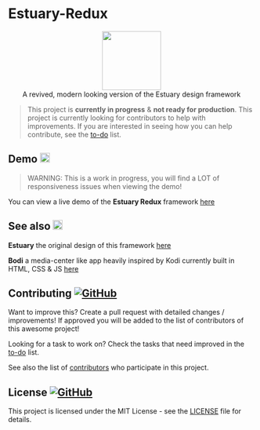 # Estuary-Redux


<p align="center">

  <img width="120" src="https://user-images.githubusercontent.com/86180097/182456561-ee7e1084-38a1-4aba-a70f-511cdae549c3.png" />
  <br>
A revived, modern looking version of the Estuary design framework
</p>






> This project is <b>currently in progress</b> &  <b>not ready for production</b>. This project is currently looking for contributors to help with improvements. If you are interested in seeing how you can help contribute, see the [to-do](.github/to-do.md) list.
  
  
  
## Demo <img height="20px" src="https://im4.ezgif.com/tmp/ezgif-4-8ab294c963.png">

> WARNING: This is a work in progress, you will find a LOT of responsiveness issues when viewing the demo! 

You can view a live demo of the <b>Estuary Redux</b> framework [here](https://marketingpipeline.github.io/Estuary-Redux/demo) 

## See also <img height="20px" src="https://zefir.site/emojipedia-us.s3.dualstack.us-west-1.amazonaws.com/thumbs/120/lg/57/white-left-pointing-backhand-index_1f448.png">

<b>Estuary</b> the original design of this framework [here](https://github.com/MarketingPipeline/Estuary) 

<b>Bodi</b> a media-center like app heavily inspired by Kodi currently built in HTML, CSS & JS [here](https://github.com/MarketingPipeline/Bodi) 




## Contributing <a href="https://github.com/MarketingPipeline/Estuary-Redux/graphs/contributors"> ![GitHub](https://img.shields.io/github/contributors/MarketingPipeline/Estuary-Redux) </a>

Want to improve this? Create a pull request with detailed changes / improvements! If approved you will be added to the list of contributors of this awesome project!


Looking for a task to work on? Check the tasks that need improved in the [to-do](https://github.com/MarketingPipeline/Estuary-Redux/blob/main/to-do.md) list.


See also the list of
[contributors](https://github.com/MarketingPipeline/Estuary-Redux/graphs/contributors) who
participate in this project.




## License  <a href="LICENSE"> ![GitHub](https://img.shields.io/badge/License-MIT-aa8d2?logo=opensourceinitiative&logoColor=fff) </a>


This project is licensed under the MIT License - see the
[LICENSE](https://github.com/MarketingPipeline/Estuary-Redux/blob/main/LICENSE) file for
details.
